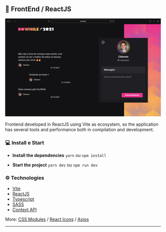 ## 📝 FrontEnd / ReactJS

<img src="./.github/page.png" />

Frontend developed in ReactJS using Vite as ecosystem, so the application has several tools and performance both in compilation and development.

### 💻 Install e Start

- **Install the dependencies**
  `yarn` ou `npm install`

- **Start the project**
  `yarn dev` ou `npm run dev`

### ⚙️ Technologies

- [Vite](https://vitejs.dev)
- [ReactJS](https://reactjs.org)
- [Typescript]()
- [SASS](https://sass-lang.com)
- [Context API](https://reactjs.org/docs/context.html)

More: [CSS Modules](https://github.com/css-modules/css-modules) / [React Icons](https://react-icons.github.io/react-icons) / [Axios](https://axios-http.com)

---

